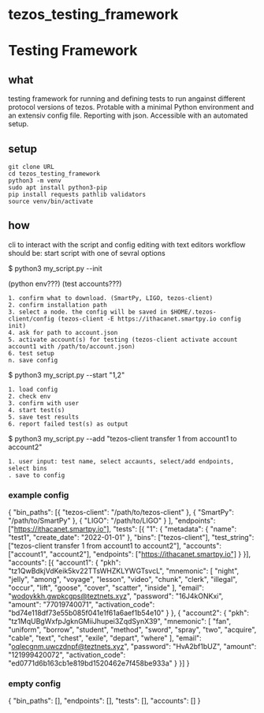 # tezos_testing_framework



# Testing Framework

## what
testing framework for running and defining tests to run angainst different protocol versions of tezos.
Protable with a minimal Python environment and an extensiv config file.
Reporting with json.
Accessible with an automated setup.


## setup

	git clone URL
	cd tezos_testing_framework
	python3 -m venv
	sudo apt install python3-pip
	pip install requests pathlib validators
	source venv/bin/activate



## how
cli to interact with the script and config editing with text editors
workflow should be: start script with one of sevral options

$ python3 my_script.py --init

 (python env???)
 (test accounts???)

    1. confirm what to download. (SmartPy, LIGO, tezos-client)
    2. confirm installation path
    3. select a node. the config will be saved in $HOME/.tezos-client/config (tezos-client -E https://ithacanet.smartpy.io config init)
    4. ask for path to account.json
    5. activate account(s) for testing (tezos-client activate account account1 with /path/to/account.json)
    6. test setup
    n. save config
    
    

    
$ python3 my_script.py --start "1,2"

    1. load config
    2. check env
    3. confirm with user
    4. start test(s)
    5. save test results
    6. report failed test(s) as output
    
$ python3 my_script.py --add "tezos-client transfer 1 from account1 to account2"

    1. user input: test name, select accaunts, select/add endpoints, select bins
    . save to config

### example config

{
	"bin_paths": [{
			"tezos-client": "/path/to/tezos-client"
		},
		{
			"SmartPy": "/path/to/SmartPy"
		},
		{
			"LIGO": "/path/to/LIGO"
		}
	],
	"endpoints": ["https://ithacanet.smartpy.io"],
	"tests": [{
		"1": {
			"metadata": {
				"name": "test1",
				"create_date": "2022-01-01"
			},
			"bins": ["tezos-client"],
			"test_string": ["tezos-client transfer 1 from account1 to account2"],
			"accounts": ["account1", "account2"],
			"endpoints": ["https://ithacanet.smartpy.io"]
		}
	}],
	"accounts": [{
		"account1": {
			"pkh": "tz1QwBdkjVdKeik5kv22TTsWHZKLYWGTsvcL",
			"mnemonic": [
				"night",
				"jelly",
				"among",
				"voyage",
				"lesson",
				"video",
				"chunk",
				"clerk",
				"illegal",
				"occur",
				"lift",
				"goose",
				"cover",
				"scatter",
				"inside"
			],
			"email": "wodoykkh.gwpkcgps@teztnets.xyz",
			"password": "16J4kONKxi",
			"amount": "77019740071",
			"activation_code": "bd74e118df73e55b085f041e1f61a6aef1b54e10"
		}
	}, {
		"account2": {
			"pkh": "tz1MqUBgWxfpJgknGMiiJhupei3ZqdSynX39",
			"mnemonic": [
				"fan",
				"uniform",
				"borrow",
				"student",
				"method",
				"sword",
				"spray",
				"two",
				"acquire",
				"cable",
				"text",
				"chest",
				"exile",
				"depart",
				"where"
			],
			"email": "oqlecgnm.uwczdnpf@teztnets.xyz",
			"password": "HvA2bf1bUZ",
			"amount": "121999420072",
			"activation_code": "ed0771d6b163cb1e819bd1520462e7f458be933a"
		}
	}]
}


### empty config
{
    "bin_paths": [],
    "endpoints": [],
    "tests": [],
    "accounts": []
}

